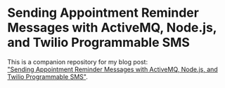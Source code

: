 # Sending Appointment Reminder Messages with ActiveMQ, Node.js, and Twilio Programmable SMS

This is a companion repository for my blog post:   
["Sending Appointment Reminder Messages with ActiveMQ, Node.js, and Twilio Programmable SMS"](https://www.twilio.com/blog/sending-appointment-reminder-messages-activemq-node-js-twilio-sms).


